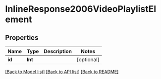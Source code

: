 # InlineResponse2006VideoPlaylistElement

## Properties
Name | Type | Description | Notes
------------ | ------------- | ------------- | -------------
**id** | **Int** |  | [optional] 

[[Back to Model list]](../README.md#documentation-for-models) [[Back to API list]](../README.md#documentation-for-api-endpoints) [[Back to README]](../README.md)


